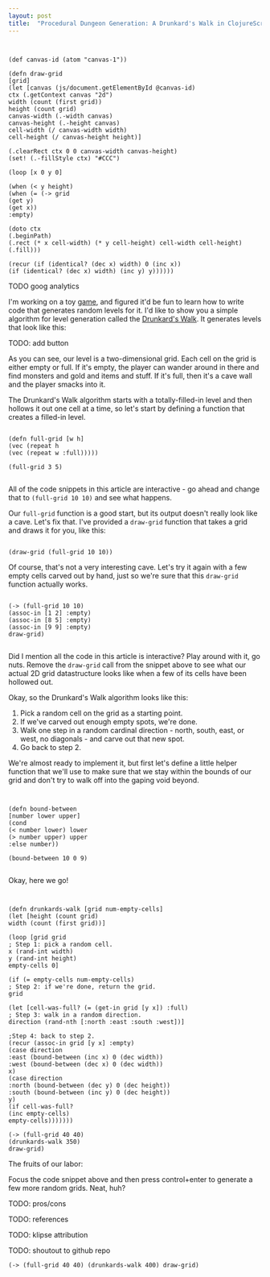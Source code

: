 ```yaml
---
layout: post
title:  "Procedural Dungeon Generation: A Drunkard's Walk in ClojureScript"
---
```


<pre class="hidden"><code class="cljs">

(def canvas-id (atom "canvas-1"))

(defn draw-grid
[grid]
(let [canvas (js/document.getElementById @canvas-id)
ctx (.getContext canvas "2d")
width (count (first grid))
height (count grid)
canvas-width (.-width canvas)
canvas-height (.-height canvas)
cell-width (/ canvas-width width)
cell-height (/ canvas-height height)]

(.clearRect ctx 0 0 canvas-width canvas-height)
(set! (.-fillStyle ctx) "#CCC")

(loop [x 0 y 0]

(when (< y height)
(when (= (-> grid
(get y)
(get x))
:empty)

(doto ctx
(.beginPath)
(.rect (* x cell-width) (* y cell-height) cell-width cell-height)
(.fill)))

(recur (if (identical? (dec x) width) 0 (inc x))
(if (identical? (dec x) width) (inc y) y))))))
</code></pre>

TODO goog analytics

I'm working on a toy [game](http://github.com/jrheard/voke), and figured it'd be fun to learn how to write code that generates random levels for it. I'd like to show you a simple algorithm for level generation called the [Drunkard's Walk](http://www.roguebasin.com/index.php?title=Random_Walk_Cave_Generation). It generates levels that look like this:

<canvas id="canvas-4" width="400" height="400"></canvas>

TODO: add button

As you can see, our level is a two-dimensional grid. Each cell on the grid is either empty or full. If it's empty, the player can wander around in there and find monsters and gold and items and stuff. If it's full, then it's a cave wall and the player smacks into it.

The Drunkard's Walk algorithm starts with a totally-filled-in level and then hollows it out one cell at a time, so let's start by defining a function that creates a filled-in level.

<pre><code class="cljs">
(defn full-grid [w h]
(vec (repeat h
(vec (repeat w :full)))))

(full-grid 3 5)

</code></pre>

All of the code snippets in this article are interactive - go ahead and change that to <code>(full-grid 10 10)</code> and see what happens.

Our <code>full-grid</code> function is a good start, but its output doesn't really look like a cave. Let's fix that. I've provided a <code>draw-grid</code> function that takes a grid and draws it for you, like this:

<pre><code class="cljs" data-preamble='(reset! canvas-id "canvas-1")'>
(draw-grid (full-grid 10 10))
</code></pre>

<canvas id="canvas-1" width="200" height="200"></canvas>

Of course, that's not a very interesting cave. Let's try it again with a few empty cells carved out by hand, just so we're sure that this <code>draw-grid</code> function actually works.

<pre><code class="cljs" data-preamble='(reset! canvas-id "canvas-2")'>
(-> (full-grid 10 10)
(assoc-in [1 2] :empty)
(assoc-in [8 5] :empty)
(assoc-in [9 9] :empty)
draw-grid)

</code></pre>

<canvas id="canvas-2" width="200" height="200"></canvas>

Did I mention all the code in this article is interactive? Play around with it, go nuts. Remove the <code>draw-grid</code> call from the snippet above to see what our actual 2D grid datastructure looks like when a few of its cells have been hollowed out.

Okay, so the Drunkard's Walk algorithm looks like this:

1. Pick a random cell on the grid as a starting point.
1. If we've carved out enough empty spots, we're done.
1. Walk one step in a random cardinal direction - north, south, east, or west, no diagonals - and carve out that new spot.
1. Go back to step 2.

We're almost ready to implement it, but first let's define a little helper function that we'll use to make sure that we stay within the bounds of our grid and don't try to walk off into the gaping void beyond.

<pre><code class="cljs">

(defn bound-between
[number lower upper]
(cond
(< number lower) lower
(> number upper) upper
:else number))

(bound-between 10 0 9)

</code></pre>

Okay, here we go!

<pre><code class="cljs" data-preamble='(reset! canvas-id "canvas-3")'>

(defn drunkards-walk [grid num-empty-cells]
(let [height (count grid)
width (count (first grid))]

(loop [grid grid
; Step 1: pick a random cell.
x (rand-int width)
y (rand-int height)
empty-cells 0]

(if (= empty-cells num-empty-cells)
; Step 2: if we're done, return the grid.
grid

(let [cell-was-full? (= (get-in grid [y x]) :full)
; Step 3: walk in a random direction.
direction (rand-nth [:north :east :south :west])]

;Step 4: back to step 2.
(recur (assoc-in grid [y x] :empty)
(case direction
:east (bound-between (inc x) 0 (dec width))
:west (bound-between (dec x) 0 (dec width))
x)
(case direction
:north (bound-between (dec y) 0 (dec height))
:south (bound-between (inc y) 0 (dec height))
y)
(if cell-was-full?
(inc empty-cells)
empty-cells)))))))

(-> (full-grid 40 40)
(drunkards-walk 350)
draw-grid)
</code></pre>

The fruits of our labor:

<canvas id="canvas-3" width="400" height="400"></canvas>

Focus the code snippet above and then press control+enter to generate a few more random grids. Neat, huh?

TODO: pros/cons

TODO: references

TODO: klipse attribution

TODO: shoutout to github repo

<pre class="hidden"><code class="cljs" data-preamble='(reset! canvas-id "canvas-4")'>(-> (full-grid 40 40) (drunkards-walk 400) draw-grid)</code></pre>
